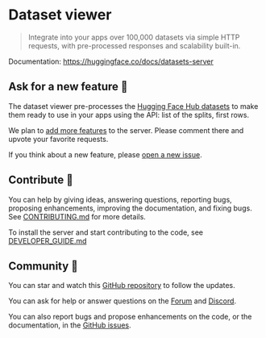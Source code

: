 # Dataset viewer

> Integrate into your apps over 100,000 datasets via simple HTTP requests, with pre-processed responses and scalability built-in.

Documentation: https://huggingface.co/docs/datasets-server

## Ask for a new feature 🎁

The dataset viewer pre-processes the [Hugging Face Hub datasets](https://huggingface.co/datasets) to make them ready to use in your apps using the API: list of the splits, first rows.

We plan to [add more features](https://github.com/huggingface/dataset-viewer/issues?q=is%3Aissue+is%3Aopen+label%3A%22feature+request%22) to the server. Please comment there and upvote your favorite requests.

If you think about a new feature, please [open a new issue](https://github.com/huggingface/dataset-viewer/issues/new).

## Contribute 🤝

You can help by giving ideas, answering questions, reporting bugs, proposing enhancements, improving the documentation, and fixing bugs. See [CONTRIBUTING.md](./CONTRIBUTING.md) for more details.

To install the server and start contributing to the code, see [DEVELOPER_GUIDE.md](./DEVELOPER_GUIDE.md)

## Community 🤗

You can star and watch this [GitHub repository](https://github.com/huggingface/dataset-viewer) to follow the updates.

You can ask for help or answer questions on the [Forum](https://discuss.huggingface.co/c/datasets/10) and [Discord](https://discord.com/channels/879548962464493619/1019883044724822016).

You can also report bugs and propose enhancements on the code, or the documentation, in the [GitHub issues](https://github.com/huggingface/dataset-viewer/issues).
